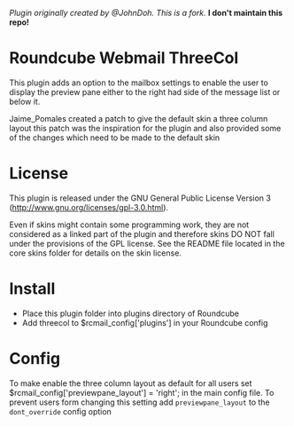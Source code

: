 *Plugin originally created by @JohnDoh. This is a fork.* **I don't maintain this repo!**


Roundcube Webmail ThreeCol
==========================

This plugin adds an option to the mailbox settings to enable the user to
display the preview pane either to the right had side of the message list or
below it.

Jaime_Pomales created a patch to give the default skin a three column layout
this patch was the inspiration for the plugin and also provided some of the
changes which need to be made to the default skin


License
=======

This plugin is released under the GNU General Public License Version 3
(http://www.gnu.org/licenses/gpl-3.0.html).

Even if skins might contain some programming work, they are not considered
as a linked part of the plugin and therefore skins DO NOT fall under the
provisions of the GPL license. See the README file located in the core skins
folder for details on the skin license.


Install
=======

* Place this plugin folder into plugins directory of Roundcube
* Add threecol to $rcmail_config['plugins'] in your Roundcube config


Config
======

To make enable the three column layout as default for all users set
$rcmail_config['previewpane_layout'] = 'right';
in the main config file. To prevent users form changing this setting add
`previewpane_layout` to the `dont_override` config option
